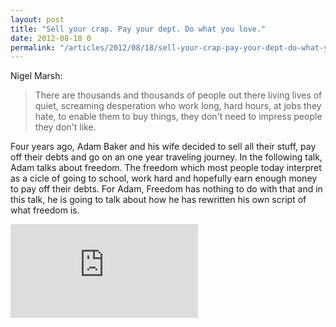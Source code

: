 ```yaml
---
layout: post
title: "Sell your crap. Pay your dept. Do what you love."
date: 2012-08-18 0
permalink: "/articles/2012/08/18/sell-your-crap-pay-your-dept-do-what-you-love.html"
---
```


Nigel Marsh: 

> There are thousands and thousands of people out there
> living lives of quiet, screaming desperation who work long,
> hard hours, at jobs they hate, to enable them to buy things,
> they don't need to impress people they don't like.

Four years ago, Adam Baker and his wife decided to sell all their stuff, pay off their debts and go on 
an one year traveling journey. In the following talk, Adam talks about freedom.
The freedom which most people today interpret as a cicle of going to school, work hard and hopefully earn
enough money to pay off their debts. For Adam, Freedom has nothing to do with that and in this talk,
he is going to talk about how he has rewritten his own script of what freedom is.

<iframe class="youtube" src="http://www.youtube.com/embed/9XRPbFIN4lk" frameborder="0" allowfullscreen></iframe>
